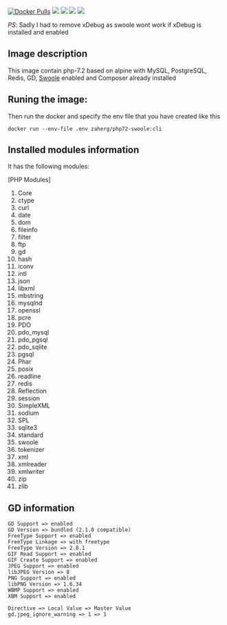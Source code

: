 [![Docker Pulls](https://img.shields.io/docker/pulls/zaherg/php72-swoole.svg)](https://hub.docker.com/r/zaherg/php72-swoole/) [![](https://images.microbadger.com/badges/image/zaherg/php72-swoole.svg)](https://microbadger.com/images/zaherg/php72-swoole "Get your own image badge on microbadger.com") [![](https://images.microbadger.com/badges/version/zaherg/php72-swoole.svg)](https://microbadger.com/images/zaherg/php72-swoole "Get your own version badge on microbadger.com") [![](https://images.microbadger.com/badges/commit/zaherg/php72-swoole.svg)](https://microbadger.com/images/zaherg/php72-swoole "Get your own commit badge on microbadger.com")  [![](https://img.shields.io/github/last-commit/linuxjuggler/php72-swoole.svg)](https://github.com/linuxjuggler/php72-swoole)


_PS_: Sadly I had to remove xDebug as swoole wont work if xDebug is installed and enabled

## Image description

This image contain php-7.2 based on alpine with MySQL, PostgreSQL, Redis, GD, [Swoole](https://www.swoole.co.uk/#get-started) enabled and Composer already installed

## Runing the image:

Then run the docker and specify the env file that you have created like this

```
docker run --env-file .env zaherg/php72-swoole:cli
```

## Installed modules information

It has the following modules:

[PHP Modules]

1. Core 
1. ctype  
1. curl 
1. date 
1. dom  
1. fileinfo 
1. filter 
1. ftp  
1. gd 
1. hash 
1. iconv  
1. intl 
1. json 
1. libxml 
1. mbstring 
1. mysqlnd  
1. openssl   
1. pcre 
1. PDO  
1. pdo_mysql  
1. pdo_pgsql  
1. pdo_sqlite 
1. pgsql 
1. Phar 
1. posix  
1. readline 
1. redis  
1. Reflection 
1. session  
1. SimpleXML  
1. sodium
1. SPL  
1. sqlite3  
1. standard 
1. swoole
1. tokenizer  
1. xml  
1. xmlreader  
1. xmlwriter  
1. zip  
1. zlib 

## GD information

```
GD Support => enabled
GD Version => bundled (2.1.0 compatible)
FreeType Support => enabled
FreeType Linkage => with freetype
FreeType Version => 2.8.1
GIF Read Support => enabled
GIF Create Support => enabled
JPEG Support => enabled
libJPEG Version => 8
PNG Support => enabled
libPNG Version => 1.6.34
WBMP Support => enabled
XBM Support => enabled

Directive => Local Value => Master Value
gd.jpeg_ignore_warning => 1 => 1
```
